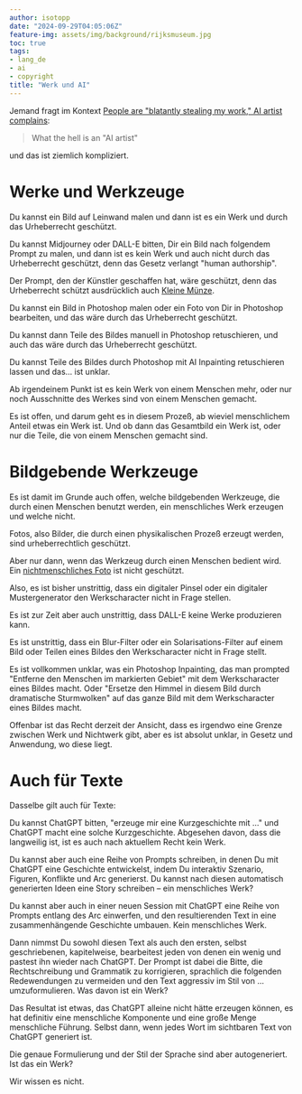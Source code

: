 ```yaml
---
author: isotopp
date: "2024-09-29T04:05:06Z"
feature-img: assets/img/background/rijksmuseum.jpg
toc: true
tags:
- lang_de
- ai
- copyright
title: "Werk und AI"
---
```


Jemand fragt im Kontext
[People are "blatantly stealing my work," AI artist complains](https://www.creativebloq.com/ai/ai-art/controversial-competition-winner-still-hopes-to-copyright-his-ai-art):
>    What the hell is an "AI artist"

und das ist ziemlich kompliziert.

# Werke und Werkzeuge

Du kannst ein Bild auf Leinwand malen und dann ist es ein Werk und durch das Urheberrecht geschützt.

Du kannst Midjourney oder DALL-E bitten, Dir ein Bild nach folgendem Prompt zu malen,
und dann ist es kein Werk und auch nicht durch das Urheberrecht geschützt, denn das Gesetz verlangt "human authorship".

Der Prompt, den der Künstler geschaffen hat, wäre geschützt, 
denn das Urheberrecht schützt ausdrücklich auch [Kleine Münze](https://medien-wiki.de/kleine-muenze).

Du kannst ein Bild in Photoshop malen oder ein Foto von Dir in Photoshop bearbeiten, 
und das wäre durch das Urheberrecht geschützt.

Du kannst dann Teile des Bildes manuell in Photoshop retuschieren,
und auch das wäre durch das Urheberrecht geschützt.

Du kannst Teile des Bildes durch Photoshop mit AI Inpainting retuschieren lassen und das… ist unklar.

Ab irgendeinem Punkt ist es kein Werk von einem Menschen mehr,
oder nur noch Ausschnitte des Werkes sind von einem Menschen gemacht.

Es ist offen, und darum geht es in diesem Prozeß, ab wieviel menschlichem Anteil etwas ein Werk ist.
Und ob dann das Gesamtbild ein Werk ist, oder nur die Teile, die von einem Menschen gemacht sind.

# Bildgebende Werkzeuge

Es ist damit im Grunde auch offen, welche bildgebenden Werkzeuge, die durch einen Menschen benutzt werden,
ein menschliches Werk erzeugen und welche nicht.

Fotos, also Bilder, die durch einen physikalischen Prozeß erzeugt werden, sind urheberrechtlich geschützt.

Aber nur dann, wenn das Werkzeug durch einen Menschen bedient wird.
Ein
[nichtmenschliches Foto](https://www.stern.de/panorama/weltgeschehen/wie-das-beruehmte-affen-selfie-einen-fotografen-ruinierte--7561910.html)
ist nicht geschützt.

Also, es ist bisher unstrittig, 
dass ein digitaler Pinsel oder ein digitaler Mustergenerator den Werkscharacter nicht in Frage stellen.

Es ist zur Zeit aber auch unstrittig, dass DALL-E keine Werke produzieren kann.

Es ist unstrittig, 
dass ein Blur-Filter oder ein Solarisations-Filter auf einem Bild oder Teilen eines Bildes den Werkscharacter nicht in Frage stellt.

Es ist vollkommen unklar, was ein Photoshop Inpainting, 
das man prompted "Entferne den Menschen im markierten Gebiet" mit dem Werkscharacter eines Bildes macht.
Oder "Ersetze den Himmel in diesem Bild durch dramatische Sturmwolken" auf das ganze Bild 
mit dem Werkscharacter eines Bildes macht.

Offenbar ist das Recht derzeit der Ansicht, dass es irgendwo eine Grenze zwischen Werk und Nichtwerk gibt, 
aber es ist absolut unklar, in Gesetz und Anwendung, wo diese liegt.

# Auch für Texte

Dasselbe gilt auch für Texte:

Du kannst ChatGPT bitten, "erzeuge mir eine Kurzgeschichte mit ..." und ChatGPT macht eine solche Kurzgeschichte.
Abgesehen davon, dass die langweilig ist, ist es auch nach aktuellem Recht kein Werk.

Du kannst aber auch eine Reihe von Prompts schreiben, in denen Du mit ChatGPT eine Geschichte entwickelst, 
indem Du interaktiv Szenario, Figuren, Konflikte und Arc generierst.
Du kannst nach diesen automatisch generierten Ideen eine Story schreiben – ein menschliches Werk?

Du kannst aber auch in einer neuen Session mit ChatGPT eine Reihe von Prompts entlang des Arc einwerfen,
und den resultierenden Text in eine zusammenhängende Geschichte umbauen.
Kein menschliches Werk.

Dann nimmst Du sowohl diesen Text als auch den ersten, selbst geschriebenen, kapitelweise, 
bearbeitest jeden von denen ein wenig und pastest ihn wieder nach ChatGPT.
Der Prompt ist dabei die Bitte, die Rechtschreibung und Grammatik zu korrigieren, 
sprachlich die folgenden Redewendungen zu vermeiden und den Text aggressiv im Stil von ... umzuformulieren.
Was davon ist ein Werk?

Das Resultat ist etwas, das ChatGPT alleine nicht hätte erzeugen können,
es hat definitiv eine menschliche Komponente und eine große Menge menschliche Führung.
Selbst dann, wenn jedes Wort im sichtbaren Text von ChatGPT generiert ist.

Die genaue Formulierung und der Stil der Sprache sind aber autogeneriert.
Ist das ein Werk?

Wir wissen es nicht.
